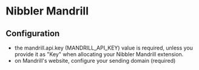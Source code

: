 # Nibbler Mandrill

## Configuration

- the mandrill.api.key (MANDRILL_API_KEY) value is required, unless you provide it as "Key" when allocating your
Nibbler Mandrill extension.
- on Mandrill's website, configure your sending domain (required)